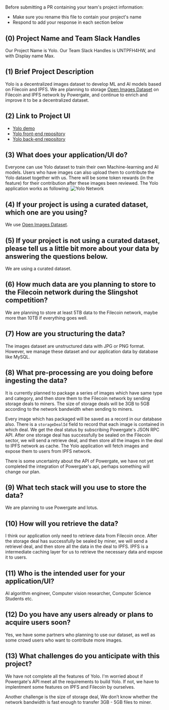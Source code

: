 # <Project Name>

Before submitting a PR containing your team's project information:
- Make sure you rename this file to contain your project's name
- Respond to add your response in each section below

## (0) Project Name and Team Slack Handles
Our Project Name is Yolo.
Our Team Slack Handles is UNTPFH4HW, and with Display name Max.

## (1) Brief Project Description
Yolo is a decentralized images dataset to develop ML and AI models based on Filecoin and IPFS. We are planning to storage [Open Images Dataset](https://storage.googleapis.com/openimages/web/index.html) on Filecoin and IPFS network by Powergate, and continue to enrich and improve it to be a decentralized dataset.

## (2) Link to Project UI
- [Yolo demo](https://yolo.coinsummer.io)
- [Yolo front-end repository](https://github.com/CoinSummer/yolo)
- [Yolo back-end repository](https://github.com/CoinSummer/yolo-api)

## (3) What does your application/UI do?
Everyone can use Yolo dataset to train their own Machine-learning and AI models. Users who have images can also upload them to contribute the Yolo dataset together with us. There will be some token rewards (in the feature) for their contribution after these images been reviewed. The Yolo application works as following:
![Yolo Network](https://raw.githubusercontent.com/CoinSummer/yolo/master/docs/yolo-network.png)

## (4) If your project is using a curated dataset, which one are you using?
We use [Open Images Dataset](https://storage.googleapis.com/openimages/web/index.html).

## (5) If your project is not using a curated dataset, please tell us a little bit more about your data by answering the questions below.
We are using a curated dataset.

## (6) How much data are you planning to store to the Filecoin network during the Slingshot competition?
We are planning to store at least 5TB data to the Filecoin network, maybe more than 10TB if everything goes well.

## (7) How are you structuring the data?
The images dataset are unstructured data with JPG or PNG format. However, we manage these dataset and our application data by database like MySQL.

## (8) What pre-processing are you doing before ingesting the data?
It is currently planned to package a series of images which have same type and category, and then store them to the Filecoin network by sending storage deals to miners. The size of storage deals will be 3GB to 5GB according to the network bandwidth when sending to miners.

Every image which has packaged will be saved as a record in our database also. There is a `storageDealId` field to record that each image is contained in which deal. We get the deal status by subscribing Powergate's JSON RPC API. After one storage deal has successfully be sealed on the Filecoin sector, we will send a retrieve deal, and then store all the images in the deal to IPFS network as cache. The Yolo application will fetch images and expose them to users from IPFS network.

There is some uncertainty about the API of Powergate, we have not yet completed the integration of Powergate's api, perhaps something will change our plan.

## (9)  What tech stack will you use to store the data?
We are planning to use Powergate and lotus.

## (10) How will you retrieve the data?
I think our application only need to retrieve data from Filecoin once. After the storage deal has successfully be sealed by miner, we will send a retrievel deal, and then store all the data in the deal to IPFS. IPFS is a intermediate caching layer for us to retrieve the necessary data and expose it to users.

## (11) Who is the intended user for your application/UI?
AI algorithm engineer, Computer vision researcher, Computer Science Students etc.

## (12) Do you have any users already or plans to acquire users soon?
Yes, we have some partners who planning to use our dataset, as well as some crowd users who want to contribute more images.

## (13) What challenges do you anticipate with this project?
We have not complete all the features of Yolo. I'm worried about if Powergate's API meet all the requirements to build Yolo. If not, we have to implentment some features on IPFS and Filecoin by ourselves.

Another challenge is the size of storage deal, We don’t know whether the network bandwidth is fast enough to transfer 3GB - 5GB files to miner.
